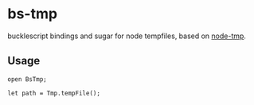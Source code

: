 # bs-tmp

bucklescript bindings and sugar for node tempfiles, based on [node-tmp](https://github.com/raszi/node-tmp).

## Usage

```
open BsTmp;

let path = Tmp.tempFile();
```